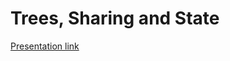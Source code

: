 Trees, Sharing and State
========================

[Presentation link](https://jhwohlgemuth.github.io/slides-trees-sharing-and-state/)
